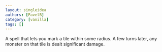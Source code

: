 ```yaml
---
layout: singleidea
authors: [PavelB]
category: [vanilla]
tags: []
---
```

A spell that lets you mark a tile within some radius. A few turns later, any monster on that tile is dealt significant damage.
